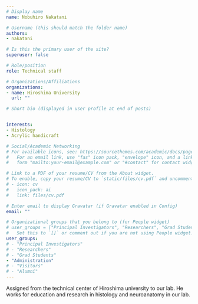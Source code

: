 ```yaml
---
# Display name
name: Nobuhiro Nakatani

# Username (this should match the folder name)
authors:
- nakatani

# Is this the primary user of the site?
superuser: false

# Role/position
role: Technical staff

# Organizations/Affiliations
organizations:
- name: Hiroshima University
  url: ""

# Short bio (displayed in user profile at end of posts)


interests:
- Histology
- Acrylic handicraft

# Social/Academic Networking
# For available icons, see: https://sourcethemes.com/academic/docs/page-builder/#icons
#   For an email link, use "fas" icon pack, "envelope" icon, and a link in the
#   form "mailto:your-email@example.com" or "#contact" for contact widget.

# Link to a PDF of your resume/CV from the About widget.
# To enable, copy your resume/CV to `static/files/cv.pdf` and uncomment the lines below.
# - icon: cv
#   icon_pack: ai
#   link: files/cv.pdf

# Enter email to display Gravatar (if Gravatar enabled in Config)
email: ""

# Organizational groups that you belong to (for People widget)
# user_groups = ["Principal Investigators", "Researchers", "Grad Students", "Administration", "Visitors", "Alumni"]
#   Set this to `[]` or comment out if you are not using People widget.
user_groups:
# - "Principal Investigators"
# - "Researchers"
# - "Grad Students"
- "Administration"
# - "Visitors"
# - "Alumni"
---
```


Assigned from the technical center of Hiroshima university to our lab. He works for education and research in histology and neuroanatomy in our lab.
